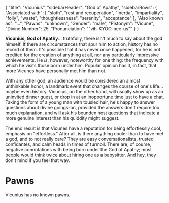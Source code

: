 {
	"title": "Vicunius",
	"sidebarHeader": "God of Apathy",
	"sidebarRows": {
		"Associated with": [ "sloth", "rest and recuperation", "inertia", "impartiality", "folly", "waste", "thoughtlessness", "serenity", "acceptance" ],
		"Also known as": "...",
		"Pawns": "unknown",
		"Gender": "male",
		"Pistonym": "Vicune",
		"Divine Number": 25,
		"Pronunciation": "\"vih-KYOO-nee-us\""
	}
}

**Vicunius, God of Apathy**... truthfully, there isn't much to say about the god himself. If there are circumstances that spur him to action, history has no record of them. It's possible that it has never once happened, for he is not credited for the creation of anything at all, nor any particularly impressive achievements. He *is*, however, noteworthy for one thing: the frequency with which he visits those born under him. Popular opinion has it, in fact, that more Vicunes have personally met him than not.

With any other god, an audience would be considered an almost unthinkable honor, a landmark event that changes the course of one's life... maybe even history. Vicunius, on the other hand, will usually show up as an uninvited dinner guest, or drop in at an inopportune time just to have a chat. Taking the form of a young man with tousled hair, he's happy to answer questions about divine goings-on, provided the answers don't require too much explanation, and will ask his bounden host questions that indicate a more genuine interest than his quiddity might suggest.

The end result is that Vicunes have a reputation for being effortlessly cool, emphasis on "effortless." After all, is there anything cooler than to have met a god, and to not really care? They are easy conversationalists, trusted confidantes, and calm heads in times of turmoil. There are, of course, negative connotations with being born under the God of Apathy; most people would think twice about hiring one as a babysitter. And hey, they don't mind if you feel that way.

# Pawns

Vicunius has no known pawns.